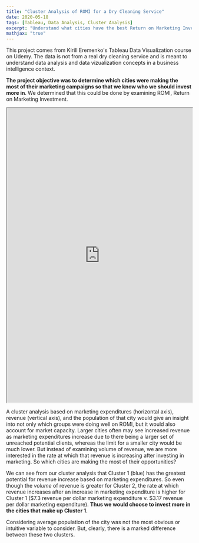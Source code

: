 ```yaml
---
title: "Cluster Analysis of ROMI for a Dry Cleaning Service"
date: 2020-05-18
tags: [Tableau, Data Analysis, Cluster Analysis]
excerpt: "Understand what cities have the best Return on Marketing Investment"
mathjax: "true"
---
```


This project comes from Kirill Eremenko's Tableau Data Visualization course on Udemy. The data is not from a real dry cleaning service and is meant to understand data analysis and data vizualization concepts in a business intelligence context. 

**The project objective was to determine which cities were making the most of their marketing campaigns so that we know who we should invest more in**. We determined that this could be done by examining ROMI, Return on Marketing Investment. 

<iframe src="https://public.tableau.com/views/DryCleaningClusterAnalysis/Dashboard1?:showVizHome=no&:embed=true" width="100%" height="800"></iframe>

A cluster analysis based on marketing expenditures (horizontal axis), revenue (vertical axis), and the population of that city would give an insight into not only which groups were doing well on ROMI, but it would also account for market capacity. Larger cities often may see increased revenue as marketing expenditures increase due to there being a larger set of unreached potential clients, whereas the limit for a smaller city would be much lower. But instead of examining volume of revenue, we are more interested in the rate at which that revenue is increasing after investing in marketing. So which cities are making the most of their opportunities?

We can see from our cluster analysis that Cluster 1 (blue) has the greatest potential for revenue increase based on marketing expenditures. So even though the *volume* of revenue is greater for Cluster 2, the rate at which revenue increases after an increase in marketing expenditure is higher for Cluster 1 (\$7.3 revenue per dollar marketing expenditure v. \$3.17 revenue per dollar marketing expenditure). **Thus we would choose to invest more in the cities that make up Cluster 1.**

Considering average population of the city was not the most obvious or intuitive variable to consider. But, clearly, there is a marked difference between these two clusters.